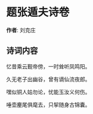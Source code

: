 # 题张遁夫诗卷

**作者**: 刘克庄

## 诗词内容

忆昔乘云觐帝傍，一时耸听凤鸣阳。

久无老子出幽谷，曾有谪仙流夜郎。

嘿似铜人姑勿论，忧能玉汝义何伤。

唾壶麈尾俱麾去，只挈随身古锦囊。

